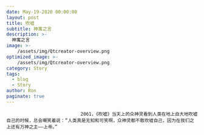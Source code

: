 ```yaml
---
date: May-19-2020 00:00:00
layout: post
title: 吹嘘
subtitle: 神寓之言
description: >-
  神寓之言
image: >-
    /assets/img/Qtcreator-overview.png
optimized_image: >-
    /assets/img/Qtcreator-overview.png
category: Story
tags:
  - blog
  - Story
author: Ron
paginate: true
---
```


							　　2061，《吹嘘》当天上的众神灵看到人类在地上自大地吹嘘自己的时候，总会嘲笑着说：“人类真是无知和可笑啊，众神灵都不敢吹嘘自己，因为在我们之上还有万神之主——上帝。”
							
							
						